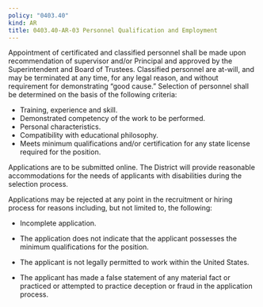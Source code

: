 ```yaml
---
policy: "0403.40"
kind: AR
title: 0403.40-AR-03 Personnel Qualification and Employment
---
```


Appointment of certificated and classified personnel shall be made upon recommendation of supervisor and/or Principal and approved by the Superintendent and Board of Trustees. Classified personnel are at-will, and may be terminated at any time, for any legal reason, and without requirement for demonstrating “good cause.” Selection of personnel shall be determined on the basis of the following criteria:

- Training, experience and skill.
- Demonstrated competency of the work to be performed.
- Personal characteristics.
- Compatibility with educational philosophy.
- Meets minimum qualifications and/or certification for any state license required for the position.

Applications are to be submitted online. The District will provide reasonable accommodations for the needs of applicants with disabilities during the selection process.  

Applications may be rejected at any point in the recruitment or hiring process for reasons including, but not limited to, the following: 

- Incomplete application. 

- The application does not indicate that the applicant possesses the minimum qualifications for the position.

- The applicant is not legally permitted to work within the United States. 

- The applicant has made a false statement of any material fact or practiced or attempted to practice deception or fraud in the application process. 